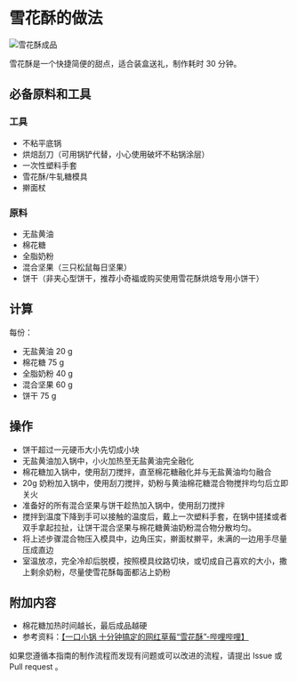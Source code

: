 # 雪花酥的做法

![雪花酥成品](./雪花酥成品.jpg)

雪花酥是一个快捷简便的甜点，适合装盒送礼，制作耗时 30 分钟。

## 必备原料和工具

### 工具

- 不粘平底锅
- 烘焙刮刀（可用锅铲代替，小心使用破坏不粘锅涂层）
- 一次性塑料手套
- 雪花酥/牛轧糖模具
- 擀面杖

### 原料

- 无盐黄油
- 棉花糖
- 全脂奶粉
- 混合坚果（三只松鼠每日坚果）
- 饼干（非夹心型饼干，推荐小奇福或购买使用雪花酥烘焙专用小饼干）

## 计算

每份：

- 无盐黄油 20 g
- 棉花糖 75 g
- 全脂奶粉 40 g
- 混合坚果 60 g
- 饼干 75 g

## 操作

- 饼干超过一元硬币大小先切成小块
- 无盐黄油加入锅中，小火加热至无盐黄油完全融化
- 棉花糖加入锅中，使用刮刀搅拌，直至棉花糖融化并与无盐黄油均匀融合
- 20g 奶粉加入锅中，使用刮刀搅拌，奶粉与黄油棉花糖混合物搅拌均匀后立即关火
- 准备好的所有混合坚果与饼干趁热加入锅中，使用刮刀搅拌
- 搅拌到温度下降到手可以接触的温度后，戴上一次塑料手套，在锅中搓揉或者双手拿起拉扯，让饼干混合坚果与棉花糖黄油奶粉混合物分散均匀。
- 将上述步骤混合物压入模具中，边角压实，擀面杖擀平，未满的一边用手尽量压成直边
- 室温放凉，完全冷却后脱模，按照模具纹路切块，或切成自己喜欢的大小，撒上剩余奶粉，尽量使雪花酥每面都沾上奶粉

## 附加内容

- 棉花糖加热时间越长，最后成品越硬
- 参考资料：[【一口小锅 十分钟搞定的网红草莓“雪花酥”-哔哩哔哩】](https://b23.tv/P547ILO)

如果您遵循本指南的制作流程而发现有问题或可以改进的流程，请提出 Issue 或 Pull request 。
